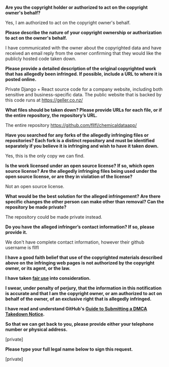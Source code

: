 **Are you the copyright holder or authorized to act on the copyright owner's behalf?**

Yes, I am authorized to act on the copyright owner's behalf.

**Please describe the nature of your copyright ownership or authorization to act on the owner's behalf.**

I have communicated with the owner about the copyrighted data and have received an email reply from the owner confirming that they would like the publicly hosted code taken down.

**Please provide a detailed description of the original copyrighted work that has allegedly been infringed. If possible, include a URL to where it is posted online.**

Private Django + React source code for a company website, including both sensitive and business-specific data. The public website that is backed by this code runs at https://geller.co.nz/

**What files should be taken down? Please provide URLs for each file, or if the entire repository, the repository’s URL.**

The entire repository https://github.com/fllfl/chemicaldataapp/

**Have you searched for any forks of the allegedly infringing files or repositories? Each fork is a distinct repository and must be identified separately if you believe it is infringing and wish to have it taken down.**

Yes, this is the only copy we can find.

**Is the work licensed under an open source license? If so, which open source license? Are the allegedly infringing files being used under the open source license, or are they in violation of the license?**

Not an open source license.

**What would be the best solution for the alleged infringement? Are there specific changes the other person can make other than removal? Can the repository be made private?**

The repository could be made private instead.

**Do you have the alleged infringer’s contact information? If so, please provide it.**

We don't have complete contact information, however their github username is fllfl

**I have a good faith belief that use of the copyrighted materials described above on the infringing web pages is not authorized by the copyright owner, or its agent, or the law.**

**I have taken <a href="https://www.lumendatabase.org/topics/22">fair use</a> into consideration.**

**I swear, under penalty of perjury, that the information in this notification is accurate and that I am the copyright owner, or am authorized to act on behalf of the owner, of an exclusive right that is allegedly infringed.**

**I have read and understand GitHub's <a href="https://help.github.com/articles/guide-to-submitting-a-dmca-takedown-notice/">Guide to Submitting a DMCA Takedown Notice</a>.**

**So that we can get back to you, please provide either your telephone number or physical address.**

[private]  

**Please type your full legal name below to sign this request.**

[private]  
